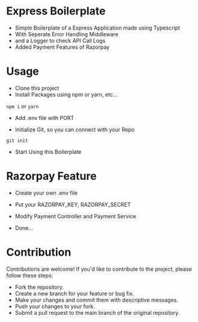 # Express Boilerplate

- Simple Boilerplate of a Express Application made using Typescript
- With Seperate Error Handling Middleware
- and a Logger to check API Call Logs
- Added Payment Features of Razorpay

# Usage

- Clone this project
- Install Packages using npm or yarn, etc...

`npm i`
or
`yarn`

- Add .env file with PORT

- Initialize Git, so you can connect with your Repo

`git init`

- Start Using this Boilerplate

# Razorpay Feature

- Create your own .env file

- Put your RAZORPAY_KEY, RAZORPAY_SECRET

- Modify Payment Controller and Payment Service

- Done...

# Contribution

Contributions are welcome! If you'd like to contribute to the project, please follow these steps:

- Fork the repository.
- Create a new branch for your feature or bug fix.
- Make your changes and commit them with descriptive messages.
- Push your changes to your fork.
- Submit a pull request to the main branch of the original repository.
